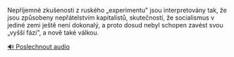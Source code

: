 
Nepříjemné zkušenosti z ruského „experimentu" jsou interpretovány tak, že jsou způsobeny nepřátelstvím kapitalistů, skutečností, že socialismus v jediné zemi ještě není dokonalý, a proto dosud nebyl schopen zavést svou „vyšší fázi", a nově také válkou.

[🔊 Poslechnout audio](/data/7-paragraphs/audio/chapter_47/para_003-Nepjemn-zkuenosti-z-ruskho-experimentu-jsou.mp3)

